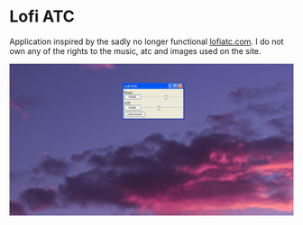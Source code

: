 # Lofi ATC
Application inspired by the sadly no longer functional [lofiatc.com](https://lofiatc.com). 
I do not own any of the rights to the music, atc and images used on the site.

![screenshot](https://github.com/FlorianNaef/LofiATC/blob/main/lofiATCpreview.jpeg?raw=true)
